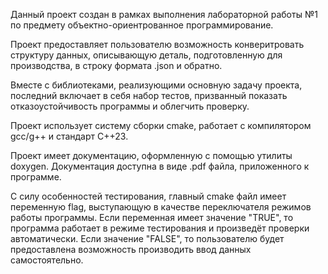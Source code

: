 Данный проект создан в рамках выполнения лабораторной работы №1 по предмету объектно-ориентрованное программирование.

Проект предоставляет пользователю возможность конверитровать структуру данных, описывающую деталь, подготовленную для производства, в строку формата .json и обратно. 

Вместе с библиотеками, реализующими основную задачу проекта, последний включает в себя набор тестов, призванный показать отказоустойчивость программы и облегчить проверку.

Проект использует систему сборки cmake, работает с компилятором gcc/g++ и стандарт C++23.

Проект имеет документацию, оформленную с помощью утилиты doxygen. Документация доступна в виде .pdf файла, приложенного к программе.

С силу особенностей тестирования, главный cmake файл имеет переменную flag, выступающую в качестве переключателя режимов работы программы. Если переменная имеет значение "TRUE", то программа работает в режиме тестирования и произведёт проверки автоматически. Если значение  "FALSE", то пользователю будет предоставлена возможность производить ввод данных самостоятельно.
